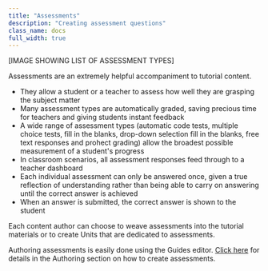 ```yaml
---
title: "Assessments"
description: "Creating assessment questions"
class_name: docs
full_width: true
---
```


[IMAGE SHOWING LIST OF ASSESSMENT TYPES]

Assessments are an extremely helpful accompaniment to tutorial content.

- They allow a student or a teacher to assess how well they are grasping the subject matter
- Many assessment types are automatically graded, saving precious time for teachers and giving students instant feedback
- A wide range of assessment types (automatic code tests, multiple choice tests, fill in the blanks, drop-down selection fill in the blanks, free text responses and prohect grading) allow the broadest possible measurement of a student's progress
- In classroom scenarios, all assessment responses feed through to a teacher dashboard
- Each individual assessment can only be answered once, given a true reflection of understanding rather than being able to carry on answering until the correct answer is achieved
- When an answer is submitted, the correct answer is shown to the student

Each content author can choose to weave assessments into the tutorial materials or to create Units that are dedicated to assessments.

Authoring assessments is easily done using the Guides editor. [Click here]() for details in the Authoring section on how to create assessments.

